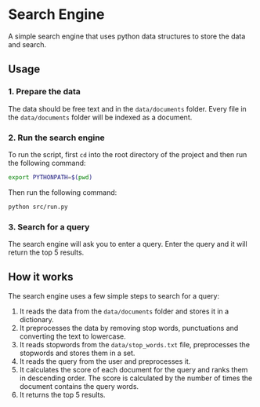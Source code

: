 # Search Engine
A simple search engine that uses python data structures to store the data and search.

## Usage
### 1. Prepare the data
The data should be free text and in the `data/documents` folder. Every file in the `data/documents` folder will be indexed as a document.

### 2. Run the search engine
To run the script, first `cd` into the root directory of the project and then run the following command:
```bash
export PYTHONPATH=$(pwd)
```

Then run the following command:
```bash
python src/run.py
```

### 3. Search for a query
The search engine will ask you to enter a query. Enter the query and it will return the top 5 results.

## How it works
The search engine uses a few simple steps to search for a query:
1. It reads the data from the `data/documents` folder and stores it in a dictionary.
2. It preprocesses the data by removing stop words, punctuations and converting the text to lowercase.
3. It reads stopwords from the `data/stop_words.txt` file, preprocesses the stopwords and stores them in a set.
4. It reads the query from the user and preprocesses it.
5. It calculates the score of each document for the query and ranks them in descending order. The score is calculated by the number of times the document contains the query words.
6. It returns the top 5 results.